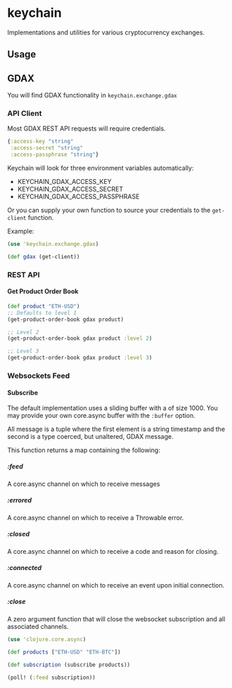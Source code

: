 # keychain

Implementations and utilities for various cryptocurrency exchanges.

## Usage

## GDAX
You will find GDAX functionality in `keychain.exchange.gdax`

### API Client
Most GDAX REST API requests will require credentials.

```clojure
{:access-key "string"
 :access-secret "string"
 :access-passphrase "string"}
```

Keychain will look for three environment variables automatically:

- KEYCHAIN_GDAX_ACCESS_KEY
- KEYCHAIN_GDAX_ACCESS_SECRET
- KEYCHAIN_GDAX_ACCESS_PASSPHRASE

Or you can supply your own function to source your credentials to the `get-client` function.

Example:

```clojure
(use 'keychain.exchange.gdax)

(def gdax (get-client))
```

### REST API
#### Get Product Order Book
```clojure
(def product "ETH-USD")
;; Defaults to level 1
(get-product-order-book gdax product)

;; Level 2
(get-product-order-book gdax product :level 2)

;; Level 3
(get-product-order-book gdax product :level 3)
```

### Websockets Feed
#### Subscribe
The default implementation uses a sliding buffer with a of size 1000. You may provide your own core.async buffer with the `:buffer` option.

All message is a tuple where the first element is a string timestamp and the second is a type coerced, but unaltered, GDAX message.

This function returns a map containing the following:

##### :feed
A core.async channel on which to receive messages

##### :errored
A core.async channel on which to receive a Throwable error.

##### :closed
A core.async channel on which to receive a code and reason for closing.

##### :connected
A core.async channel on which to receive an event upon initial connection.

##### :close
A zero argument function that will close the websocket subscription and all associated channels.

```clojure
(use 'clojure.core.async)

(def products ["ETH-USD" "ETH-BTC"])

(def subscription (subscribe products))

(poll! (:feed subscription))
```
